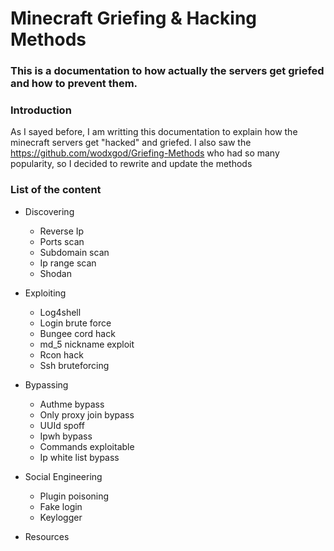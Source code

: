 # Minecraft Griefing & Hacking Methods
### This is a documentation to how actually the servers get griefed and how to prevent them.

### Introduction
As I sayed before, I am writting this documentation to explain how the minecraft servers get "hacked" and griefed.
I also saw the https://github.com/wodxgod/Griefing-Methods who had so many popularity, so I decided to rewrite and update the methods

### List of the content
- Discovering
  - Reverse Ip
  - Ports scan
  - Subdomain scan
  - Ip range scan
  - Shodan

- Exploiting
   - Log4shell
   - Login brute force
   - Bungee cord hack
   - md_5 nickname exploit
   - Rcon hack
   - Ssh bruteforcing 

- Bypassing
   - Authme bypass
   - Only proxy join bypass
   - UUId spoff 
   - Ipwh bypass
   - Commands exploitable
   - Ip white list bypass

- Social Engineering
   - Plugin poisoning
   - Fake login
   - Keylogger 

- Resources
